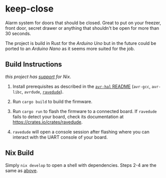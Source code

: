 keep-close
==========

Alarm system for doors that should be closed. Great to put on your freezer, front door, secret drawer or anything that shouldn't be open for more than 30 seconds.

The project is build in Rust for the _Arduino Uno_ but in the future could be ported to an _Arduino Nano_ as it seems more suited for the job.

## Build Instructions

*this project has [support](#nix-build) for Nix*.

1. Install prerequisites as described in the [`avr-hal` README] (`avr-gcc`, `avr-libc`, `avrdude`, [`ravedude`]).

2. Run `cargo build` to build the firmware.

3. Run `cargo run` to flash the firmware to a connected board.  If `ravedude`
   fails to detect your board, check its documentation at
   <https://crates.io/crates/ravedude>.

4. `ravedude` will open a console session after flashing where you can interact
   with the UART console of your board.

[`avr-hal` README]: https://github.com/Rahix/avr-hal#readme
[`ravedude`]: https://crates.io/crates/ravedude

## Nix Build

Simply `nix develop` to open a shell with dependencies. Steps 2-4 are the same as [above](#build-instructions).
